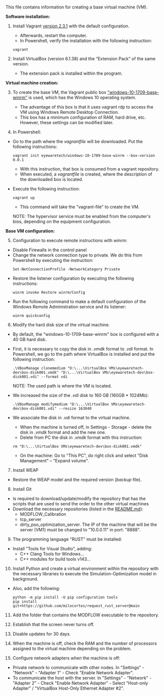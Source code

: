 This file contains information for creating a base virtual machine (VM).

**Software installation:**

1. Install Vagrant [version 2.3.1](https://developer.hashicorp.com/vagrant/downloads) with the default configuration. 
    * Afterwards, restart the computer.
    * In Powershell, verify the installation with the following instruction: 
    ```
    vagrant
    ```

2. Install VirtualBox (version 6.1.38) and the “Extension Pack” of the same version. 
    * The extension pack is installed within the program.

**Virtual machine creation:**

3. To create the base VM, the Vagrant public box ["windows-10-1709-base-winrm"](https://app.vagrantup.com/eyewaretech/boxes/windows-10-1709-base-winrm) is used, which has the Windows 10 operating system.
    * The advantage of this box is that it uses vagrant rdp to access the VM using Windows Remote Desktop Connection.
    * This box has a minimum configuration of RAM, hard drive, etc. However, these settings can be modified later.

4. In Powershell:
* Go to the path where the *vagrantfile* will be downloaded. Put the following instructions:
    ```
    vagrant init eyewaretech/windows-10-1709-base-winrm --box-version 0.0.1
    ```
    * With this instruction, that box is consumed from a vagrant repository.
    * When executed, a *vagrantfile* is created, where the description of the downloaded box is located.
* Execute the following instruction: 
    ```
    vagrant up
    ```
    * This command will take the "vagrant-file" to create the VM.

    NOTE: The hypervisor service must be enabled from the computer's bios, depending on the equipment configuration.

**Base VM configuration:**

5. Configuration to execute remote instructions with *winrm*:
* Disable Firewalls in the control panel
* Change the network connection type to private. We do this from Powershell by executing the instruction:
    ```
    Set-NetConnectionProfile -NetworkCategory Private
    ```
* Restore the listener configuration by executing the following instructions:
    ```
    winrm invoke Restore winrm/Config
    ```
* Run the following command to make a default configuration of the Windows Remote Administration service and its listener:
    ```
    winrm quickconfig
    ```

6. Modify the hard disk size of the virtual machine. 
* By default, the "windows-10-1709-base-winrm" box is configured with a 40 GB hard disk.
* First, it is necessary to copy the disk in *.vmdk* format to *.vdi* format. In Powershell, we go to the path where VirtualBox is installed and put the following instruction:
    ```
    .\VBoxManage clonemedium "D:\...\VirtualBox VMs\eyewaretech-dev\box-disk001.vmdk" "D:\...\VirtualBox VMs\eyewaretech-dev\box- disk001.vdi" --format vdi
    ```
  NOTE: The used path is where the VM is located.

* We increased the size of the *.vdi* disk to 160 GB (160GB * 1024Mb):
    ```
    .\VBoxManage modifymedium "D:\...\VirtualBox VMs\eyewaretech-dev\box-disk001.vdi" --resize 163840
    ```
* We associate the disk in *.vdi* format to the virtual machine.
    * When the machine is turned off, in Settings - Storage - delete the disk in *.vmdk* format and add the new one.
    * Delete from PC the disk in *.vmdk* format with this instruction:
    ```
    rm "D:\...\VirtualBox VMs\eyewaretech-dev\box-disk001.vmdk"
    ```
    * On the machine: Go to "This PC", do right click and select "Disk Management" – "Expand volume".

7. Install WEAP
* Restore the WEAP model and the required version (*backup* file).

8. Install Git
* Is required to download/update/modify the repository that has the scripts that are used to send the order to the other virtual machines
* Download the necessary repositories (listed in the [README.md](README.md)):
    * MODFLOW_Calibration
    * tcp_server
    * dirty_pso_optimization_server. The IP of the machine that will be the server (VM1) must be changed to "10.0.0.11" in port: "8888".
9. The programming language "RUST" must be installed: 
* Install "Tools for Visual Studio", adding:
    * C++ Clang Tools for Windows...
    * C++ modules for build tools v143...
10. Install Python and create a virtual environment within the repository with the necessary libraries to execute the Simulation-Optimization model in background.
* Also, add the following:
    ```
    python -m pip install -U pip configuration tools
    pip install git+https://github.com/milocortes/request_rust_server@main
    ```
11. Add the folder that contains the MODFLOW executable to the repository.

12. Establish that the screen never turns off.

13. Disable updates for 30 days.

14. When the machine is off, check the RAM and the number of processors assigned to the virtual machine depending on the problem.

15. Configure network adapters when the machine is off:
* Private network to communicate with other nodes. In "Settings" - "Network" -  "Adapter 1" - Check "Enable Network Adapter".
* To communicate the host with the server. In "Settings" - "Network" -  "Adapter 2" - Check "Enable Network Adapter" - Select "Host-only Adapter" / "VirtualBox Host-Only Ethernet Adapter #2".
